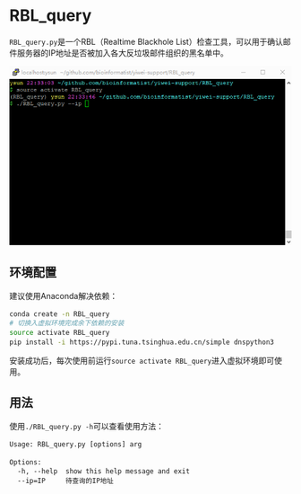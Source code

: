 # RBL_query

`RBL_query.py`是一个RBL（Realtime Blackhole List）检查工具，可以用于确认邮件服务器的IP地址是否被加入各大反垃圾邮件组织的黑名单中。

![](img/RBL.gif)

## 环境配置

建议使用Anaconda解决依赖：

```bash
conda create -n RBL_query
# 切换入虚拟环境完成余下依赖的安装
source activate RBL_query
pip install -i https://pypi.tuna.tsinghua.edu.cn/simple dnspython3
```

安装成功后，每次使用前运行`source activate RBL_query`进入虚拟环境即可使用。

## 用法

使用`./RBL_query.py -h`可以查看使用方法：

```pre
Usage: RBL_query.py [options] arg

Options:
  -h, --help  show this help message and exit
  --ip=IP     待查询的IP地址
```